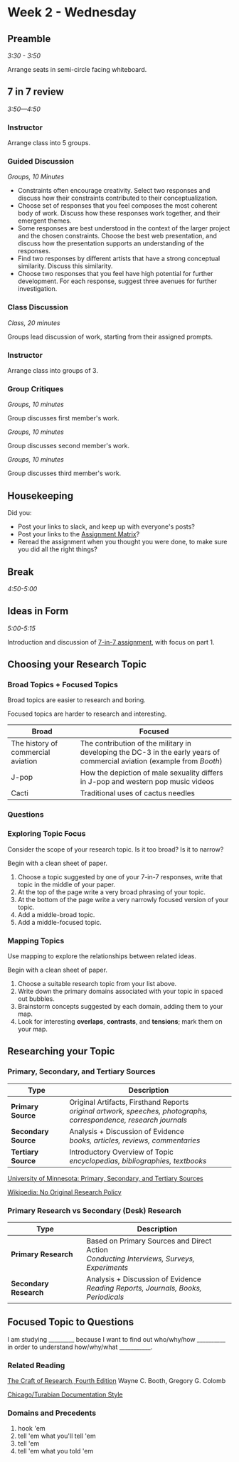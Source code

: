 # Week 2 - Wednesday

## Preamble
*3:30 - 3:50*

Arrange seats in semi-circle facing whiteboard.


## 7 in 7 review
*3:50—4:50*

### Instructor
Arrange class into 5 groups.

### Guided Discussion
*Groups, 10 Minutes*

- Constraints often encourage creativity. Select two responses and discuss how their constraints contributed to their conceptualization.
- Choose set of responses that you feel composes the most coherent body of work. Discuss how these responses work together, and their emergent themes.
- Some responses are best understood in the context of the larger project and the chosen constraints. Choose the best web presentation, and discuss how the presentation supports an understanding of the responses.
- Find two responses by different artists that have a strong conceptual similarity. Discuss this similarity.
- Choose two responses that you feel have high potential for further development. For each response, suggest three avenues for further investigation.

### Class Discussion
*Class, 20 minutes*

Groups lead discussion of work, starting from their assigned prompts.


### Instructor
Arrange class into groups of 3.

### Group Critiques
*Groups, 10 minutes*

Group discusses first member's work.

*Groups, 10 minutes*

Group discusses second member's work.

*Groups, 10 minutes*

Group discusses third member's work.



## Housekeeping

Did you:
- Post your links to slack, and keep up with everyone's posts?
- Post your links to the [Assignment Matrix](https://docs.google.com/a/newschool.edu/spreadsheets/d/1PUGHF2wfe7VnJfYr5eYh9nNO6ekzHLHUrzS6PIz_WQ4/edit?usp=sharing)?
- Reread the assignment when you thought you were done, to make sure you did all the right things?


## Break
*4:50-5:00*

## Ideas in Form
*5:00-5:15*

Introduction and discussion of [7-in-7 assignment](../assignment_7_in_7), with focus on part 1.

## Choosing your Research Topic

### Broad Topics + Focused Topics

Broad topics are easier to research and boring.

Focused topics are harder to research and interesting.

Broad | Focused
--- | ---
The history of commercial aviation | The contribution of the military in developing the DC-3 in the early years of commercial aviation (example from *Booth*)
J-pop | How the depiction of male sexuality differs in J-pop and western pop music videos
Cacti | Traditional uses of cactus needles


### Questions


### Exploring Topic Focus

Consider the scope of your research topic. Is it too broad? Is it to narrow?

Begin with a clean sheet of paper.

1. Choose a topic suggested by one of your 7-in-7 responses, write that topic in the middle of your paper.
2. At the top of the page write a very broad phrasing of your topic.
3. At the bottom of the page write a very narrowly focused version of your topic.
4. Add a middle-broad topic.
5. Add a middle-focused topic.

### Mapping Topics

Use mapping to explore the relationships between related ideas.

Begin with a clean sheet of paper.

1. Choose a suitable research topic from your list above.
2. Write down the primary domains associated with your topic in spaced out bubbles.
3. Brainstorm concepts suggested by each domain, adding them to your map.
4. Look for interesting **overlaps**, **contrasts**, and **tensions**; mark them on your map.





## Researching your Topic

### Primary, Secondary, and Tertiary Sources

Type | Description
--- | ---
**Primary Source** | Original Artifacts, Firsthand Reports <br/> *original artwork, speeches, photographs, correspondence, research journals*
**Secondary Source** | Analysis + Discussion of Evidence <br/> *books, articles, reviews, commentaries*
**Tertiary Source** | Introductory Overview of Topic <br/> *encyclopedias, bibliographies, textbooks*

[University of Minnesota: Primary, Secondary, and Tertiary Sources](https://www.crk.umn.edu/library/primary-secondary-and-tertiary-sources)

[Wikipedia: No Original Research Policy](https://en.wikipedia.org/wiki/Wikipedia:No_original_research)


### Primary Research vs Secondary (Desk) Research

Type | Description
--- | ---
**Primary Research** | Based on Primary Sources and Direct Action <br/> *Conducting Interviews, Surveys, Experiments*
**Secondary Research** | Analysis + Discussion of Evidence <br/> *Reading Reports, Journals, Books, Periodicals*









## Focused Topic to Questions
I am studying _________
because I want to find out who/why/how __________
in order to understand how/why/what ___________.






### Related Reading
[The Craft of Research, Fourth Edition](https://www.amazon.com/Research-Chicago-Writing-Editing-Publishing/dp/022623973X) Wayne C. Booth, Gregory G. Colomb

[Chicago/Turabian Documentation Style](https://writing.wisc.edu/Handbook/DocChicago.html)


### Domains and Precedents
1. hook 'em
2. tell 'em what you'll tell 'em
3. tell 'em
4. tell 'em what you told 'em
